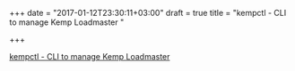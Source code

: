 +++
date = "2017-01-12T23:30:11+03:00"
draft = true
title = "kempctl - CLI to manage Kemp Loadmaster "

+++

<p><a href="https://t.co/nHOEoYe4ab">kempctl - CLI to manage Kemp Loadmaster </a></p>

